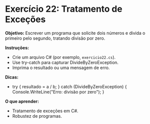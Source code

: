 # Exercício 22: Tratamento de Exceções

**Objetivo:** Escrever um programa que solicite dois números e divida o primeiro pelo segundo, tratando divisão por zero.

**Instruções:**
- Crie um arquivo C# (por exemplo, `exercicio22.cs`).
- Use try-catch para capturar DivideByZeroException.
- Imprima o resultado ou uma mensagem de erro.

**Dicas:**
- try { resultado = a / b; } catch (DivideByZeroException) { Console.WriteLine("Erro: divisão por zero"); }

**O que aprender:**
- Tratamento de exceções em C#.
- Robustez de programas.